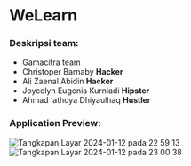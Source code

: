 # WeLearn

### Deskripsi team:
- Gamacitra team 
- Christoper Barnaby <b> Hacker </b>
- Ali Zaenal Abidin <b> Hacker </b>
- Joycelyn Eugenia Kurniadi <b> Hipster </b>
- Ahmad ‘athoya Dhiyaulhaq <b> Hustler </b>


### Application Preview:
![Tangkapan Layar 2024-01-12 pada 22 59 13](https://github.com/alizaenazet/WeLearn/assets/96227680/e8831b0c-e5aa-4531-a904-2ccea4804b8e)
![Tangkapan Layar 2024-01-12 pada 23 00 38](https://github.com/alizaenazet/WeLearn/assets/96227680/a25cd82c-6d8f-4b42-bb3f-b6bf836604ef)
